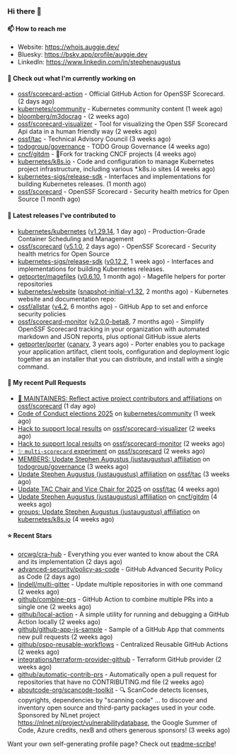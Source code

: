 ### Hi there 👋

#### 📫 How to reach me

- Website: https://whois.auggie.dev/
- Bluesky: https://bsky.app/profile/auggie.dev
- LinkedIn: https://www.linkedin.com/in/stephenaugustus

#### 👷 Check out what I'm currently working on

- [ossf/scorecard-action](https://github.com/ossf/scorecard-action) - Official GitHub Action for OpenSSF Scorecard. (2 days ago)
- [kubernetes/community](https://github.com/kubernetes/community) - Kubernetes community content (1 week ago)
- [bloomberg/m3docrag](https://github.com/bloomberg/m3docrag) -  (2 weeks ago)
- [ossf/scorecard-visualizer](https://github.com/ossf/scorecard-visualizer) - Tool for visualizing the Open SSF Scorecard Api data in a human friendly way (2 weeks ago)
- [ossf/tac](https://github.com/ossf/tac) - Technical Advisory Council (3 weeks ago)
- [todogroup/governance](https://github.com/todogroup/governance) - TODO Group Governance (4 weeks ago)
- [cncf/gitdm](https://github.com/cncf/gitdm) - 📜Fork for tracking CNCF projects (4 weeks ago)
- [kubernetes/k8s.io](https://github.com/kubernetes/k8s.io) - Code and configuration to manage Kubernetes project infrastructure, including various *.k8s.io sites (4 weeks ago)
- [kubernetes-sigs/release-sdk](https://github.com/kubernetes-sigs/release-sdk) - Interfaces and implementations for building Kubernetes releases. (1 month ago)
- [ossf/scorecard](https://github.com/ossf/scorecard) - OpenSSF Scorecard - Security health metrics for Open Source (1 month ago)

#### 🔭 Latest releases I've contributed to

- [kubernetes/kubernetes](https://github.com/kubernetes/kubernetes) ([v1.29.14](https://github.com/kubernetes/kubernetes/releases/tag/v1.29.14), 1 day ago) - Production-Grade Container Scheduling and Management
- [ossf/scorecard](https://github.com/ossf/scorecard) ([v5.1.0](https://github.com/ossf/scorecard/releases/tag/v5.1.0), 2 days ago) - OpenSSF Scorecard - Security health metrics for Open Source
- [kubernetes-sigs/release-sdk](https://github.com/kubernetes-sigs/release-sdk) ([v0.12.2](https://github.com/kubernetes-sigs/release-sdk/releases/tag/v0.12.2), 1 week ago) - Interfaces and implementations for building Kubernetes releases.
- [getporter/magefiles](https://github.com/getporter/magefiles) ([v0.6.10](https://github.com/getporter/magefiles/releases/tag/v0.6.10), 1 month ago) - Magefile helpers for porter repositories
- [kubernetes/website](https://github.com/kubernetes/website) ([snapshot-initial-v1.32](https://github.com/kubernetes/website/releases/tag/snapshot-initial-v1.32), 2 months ago) - Kubernetes website and documentation repo: 
- [ossf/allstar](https://github.com/ossf/allstar) ([v4.2](https://github.com/ossf/allstar/releases/tag/v4.2), 6 months ago) - GitHub App to set and enforce security policies
- [ossf/scorecard-monitor](https://github.com/ossf/scorecard-monitor) ([v2.0.0-beta8](https://github.com/ossf/scorecard-monitor/releases/tag/v2.0.0-beta8), 7 months ago) - Simplify OpenSSF Scorecard tracking in your organization with automated markdown and JSON reports, plus optional GitHub issue alerts
- [getporter/porter](https://github.com/getporter/porter) ([canary](https://github.com/getporter/porter/releases/tag/canary), 3 years ago) - Porter enables you to package your application artifact, client tools, configuration and deployment logic together as an installer that you can distribute, and install with a single command.

#### 🔨 My recent Pull Requests

- [📖 MAINTAINERS: Reflect active project contributors and affiliations](https://github.com/ossf/scorecard/pull/4521) on [ossf/scorecard](https://github.com/ossf/scorecard) (1 day ago)
- [Code of Conduct elections 2025](https://github.com/kubernetes/community/pull/8314) on [kubernetes/community](https://github.com/kubernetes/community) (1 week ago)
- [Hack to support local results](https://github.com/ossf/scorecard-visualizer/pull/453) on [ossf/scorecard-visualizer](https://github.com/ossf/scorecard-visualizer) (2 weeks ago)
- [Hack to support local results](https://github.com/ossf/scorecard-monitor/pull/90) on [ossf/scorecard-monitor](https://github.com/ossf/scorecard-monitor) (2 weeks ago)
- [✨ `multi-scorecard` experiment](https://github.com/ossf/scorecard/pull/4502) on [ossf/scorecard](https://github.com/ossf/scorecard) (2 weeks ago)
- [MEMBERS: Update Stephen Augustus (justaugustus) affiliation](https://github.com/todogroup/governance/pull/372) on [todogroup/governance](https://github.com/todogroup/governance) (3 weeks ago)
- [Update Stephen Augustus (justaugustus) affiliation](https://github.com/ossf/tac/pull/440) on [ossf/tac](https://github.com/ossf/tac) (3 weeks ago)
- [Update TAC Chair and Vice Chair for 2025](https://github.com/ossf/tac/pull/436) on [ossf/tac](https://github.com/ossf/tac) (4 weeks ago)
- [Update Stephen Augustus (justaugustus) affiliation](https://github.com/cncf/gitdm/pull/587) on [cncf/gitdm](https://github.com/cncf/gitdm) (4 weeks ago)
- [groups: Update Stephen Augustus (justaugustus) affiliation](https://github.com/kubernetes/k8s.io/pull/7688) on [kubernetes/k8s.io](https://github.com/kubernetes/k8s.io) (4 weeks ago)

#### ⭐ Recent Stars

- [orcwg/cra-hub](https://github.com/orcwg/cra-hub) - Everything you ever wanted to know about the CRA and its implementation (2 days ago)
- [advanced-security/policy-as-code](https://github.com/advanced-security/policy-as-code) - GitHub Advanced Security Policy as Code (2 days ago)
- [lindell/multi-gitter](https://github.com/lindell/multi-gitter) - Update multiple repositories in with one command (2 weeks ago)
- [github/combine-prs](https://github.com/github/combine-prs) - GitHub Action to combine multiple PRs into a single one (2 weeks ago)
- [github/local-action](https://github.com/github/local-action) - A simple utility for running and debugging a GitHub Action locally (2 weeks ago)
- [github/github-app-js-sample](https://github.com/github/github-app-js-sample) - Sample of a GitHub App that comments new pull requests (2 weeks ago)
- [github/ospo-reusable-workflows](https://github.com/github/ospo-reusable-workflows) - Centralized Reusable GitHub Actions (2 weeks ago)
- [integrations/terraform-provider-github](https://github.com/integrations/terraform-provider-github) - Terraform GitHub provider (2 weeks ago)
- [github/automatic-contrib-prs](https://github.com/github/automatic-contrib-prs) - Automatically open a pull request for repositories that have no CONTRIBUTING.md file (2 weeks ago)
- [aboutcode-org/scancode-toolkit](https://github.com/aboutcode-org/scancode-toolkit) - :mag: ScanCode detects licenses, copyrights, dependencies by &#34;scanning code&#34; ... to discover and inventory open source and third-party packages used in your code. Sponsored by NLnet project https://nlnet.nl/project/vulnerabilitydatabase, the Google Summer of Code, Azure credits, nexB and others generous sponsors! (3 weeks ago)



Want your own self-generating profile page? Check out [readme-scribe](https://github.com/muesli/readme-scribe)!
